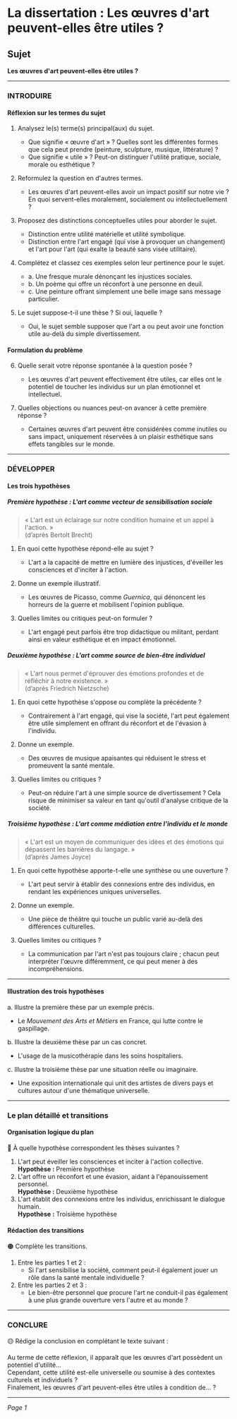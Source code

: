 # La dissertation : Les œuvres d'art peuvent-elles être utiles ?

## Sujet
**Les œuvres d'art peuvent-elles être utiles ?**

---

### INTRODUIRE

#### Réflexion sur les termes du sujet

1. Analysez le(s) terme(s) principal(aux) du sujet.
   - Que signifie « œuvre d'art » ? Quelles sont les différentes formes que cela peut prendre (peinture, sculpture, musique, littérature) ?
   - Que signifie « utile » ? Peut-on distinguer l'utilité pratique, sociale, morale ou esthétique ?
  
2. Reformulez la question en d'autres termes.
   - Les œuvres d'art peuvent-elles avoir un impact positif sur notre vie ? En quoi servent-elles moralement, socialement ou intellectuellement ?

3. Proposez des distinctions conceptuelles utiles pour aborder le sujet.
   - Distinction entre utilité matérielle et utilité symbolique.
   - Distinction entre l'art engagé (qui vise à provoquer un changement) et l'art pour l'art (qui exalte la beauté sans visée utilitaire).

4. Complétez et classez ces exemples selon leur pertinence pour le sujet.
   - a. Une fresque murale dénonçant les injustices sociales.  
   - b. Un poème qui offre un réconfort à une personne en deuil.  
   - c. Une peinture offrant simplement une belle image sans message particulier.  

5. Le sujet suppose-t-il une thèse ? Si oui, laquelle ?
   - Oui, le sujet semble supposer que l'art a ou peut avoir une fonction utile au-delà du simple divertissement.

#### Formulation du problème

6. Quelle serait votre réponse spontanée à la question posée ?
   - Les œuvres d'art peuvent effectivement être utiles, car elles ont le potentiel de toucher les individus sur un plan émotionnel et intellectuel.

7. Quelles objections ou nuances peut-on avancer à cette première réponse ?
   - Certaines œuvres d'art peuvent être considérées comme inutiles ou sans impact, uniquement réservées à un plaisir esthétique sans effets tangibles sur le monde.

---

### DÉVELOPPER

#### Les trois hypothèses

##### Première hypothèse : L'art comme vecteur de sensibilisation sociale

> « L'art est un éclairage sur notre condition humaine et un appel à l'action. »  
> (d’après Bertolt Brecht)

1. En quoi cette hypothèse répond-elle au sujet ?
   - L'art a la capacité de mettre en lumière des injustices, d'éveiller les consciences et d'inciter à l'action.

2. Donne un exemple illustratif.
   - Les œuvres de Picasso, comme *Guernica*, qui dénoncent les horreurs de la guerre et mobilisent l'opinion publique.

3. Quelles limites ou critiques peut-on formuler ?
   - L'art engagé peut parfois être trop didactique ou militant, perdant ainsi en valeur esthétique et en impact émotionnel.

##### Deuxième hypothèse : L'art comme source de bien-être individuel

> « L'art nous permet d'éprouver des émotions profondes et de réfléchir à notre existence. »  
> (d’après Friedrich Nietzsche)

1. En quoi cette hypothèse s'oppose ou complète la précédente ?
   - Contrairement à l'art engagé, qui vise la société, l'art peut également être utile simplement en offrant du réconfort et de l'évasion à l'individu.

2. Donne un exemple.
   - Des œuvres de musique apaisantes qui réduisent le stress et promeuvent la santé mentale.

3. Quelles limites ou critiques ?
   - Peut-on réduire l'art à une simple source de divertissement ? Cela risque de minimiser sa valeur en tant qu'outil d'analyse critique de la société.

##### Troisième hypothèse : L'art comme médiation entre l'individu et le monde

> « L'art est un moyen de communiquer des idées et des émotions qui dépassent les barrières du langage. »  
> (d’après James Joyce)

1. En quoi cette hypothèse apporte-t-elle une synthèse ou une ouverture ?
   - L'art peut servir à établir des connexions entre des individus, en rendant les expériences uniques universelles.

2. Donne un exemple.
   - Une pièce de théâtre qui touche un public varié au-delà des différences culturelles.

3. Quelles limites ou critiques ?
   - La communication par l'art n'est pas toujours claire ; chacun peut interpréter l'œuvre différemment, ce qui peut mener à des incompréhensions.

---

#### Illustration des trois hypothèses

a. Illustre la première thèse par un exemple précis.
   - Le *Mouvement des Arts et Métiers* en France, qui lutte contre le gaspillage.

b. Illustre la deuxième thèse par un cas concret.
   - L'usage de la musicothérapie dans les soins hospitaliers.

c. Illustre la troisième thèse par une situation réelle ou imaginaire.
   - Une exposition internationale qui unit des artistes de divers pays et cultures autour d'une thématique universelle.

---

### Le plan détaillé et transitions

#### Organisation logique du plan

🔴 À quelle hypothèse correspondent les thèses suivantes ?

1. L'art peut éveiller les consciences et inciter à l'action collective.  
   **Hypothèse :** Première hypothèse
2. L'art offre un réconfort et une évasion, aidant à l'épanouissement personnel.  
   **Hypothèse :** Deuxième hypothèse
3. L'art établit des connexions entre les individus, enrichissant le dialogue humain.  
   **Hypothèse :** Troisième hypothèse

#### Rédaction des transitions

🟠 Complète les transitions.

1. Entre les parties 1 et 2 :  
   - Si l'art sensibilise la société, comment peut-il également jouer un rôle dans la santé mentale individuelle ?
2. Entre les parties 2 et 3 :  
   - Le bien-être personnel que procure l'art ne conduit-il pas également à une plus grande ouverture vers l'autre et au monde ?

---

### CONCLURE

🟡 Rédige la conclusion en complétant le texte suivant :

Au terme de cette réflexion, il apparaît que les œuvres d'art possèdent un potentiel d'utilité…  
Cependant, cette utilité est-elle universelle ou soumise à des contextes culturels et individuels ?  
Finalement, les œuvres d'art peuvent-elles être utiles à condition de… ? 

--- 

*Page 1*